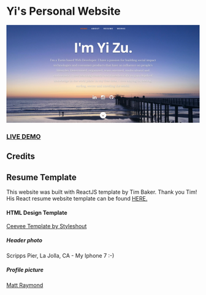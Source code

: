 # Yi's Personal Website  
![Landing Page](landingPageYi.png)
### <a href="https://react-resume-template.herokuapp.com/">LIVE DEMO</a> 

## Credits
## Resume Template
This website was built with  ReactJS template by Tim Baker. Thank you Tim! 
His React resume website template can be found <a href="https://github.com/tbakerx/react-resume-template">HERE.</a>

#### HTML Design Template
<a href="https://www.styleshout.com/free-templates/ceevee/">Ceevee Template by Styleshout</a>

##### Header photo
Scripps Pier, La Jolla, CA - My Iphone 7 :-)

##### Profile picture
<a href=https://www.linkedin.com/in/matthewraymond/>Matt Raymond</a>

